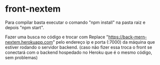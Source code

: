# front-nextem

Para compilar basta executar o comando "npm install" na pasta raiz e depois "npm start".

Fazer uma busca no código e trocar com Replace "https://back-mern-nextem.herokuapp.com" pelo endereço ip e porta (:7000) da máquina que estiver rodando o servidor backend. (caso não fizer essa troca o front se conectará com o backend hospedado no Heroku que é o mesmo código, sem problemas)
